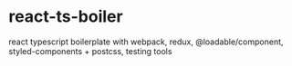 # react-ts-boiler

react typescript boilerplate with webpack, redux, @loadable/component, styled-components + postcss, testing tools
